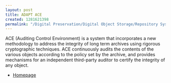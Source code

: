 ```yaml
---
layout: post
title: ADAPT ACE
created: 1281621398
permalink: "/Digital Preservation/Digital Object Storage/Repository Systems/adapt_ace/"
---
```

ACE (Auditing Control Environment) is a system that incorporates a new methodology to address the integrity of long term archives using rigorous cryptographic techniques. ACE continuously audits the contents of the various objects according to the policy set by the archive, and provides mechanisms for an independent third-party auditor to certify the integrity of any object. 

* [Homepage](https://wiki.umiacs.umd.edu/adapt/index.php/Ace)

